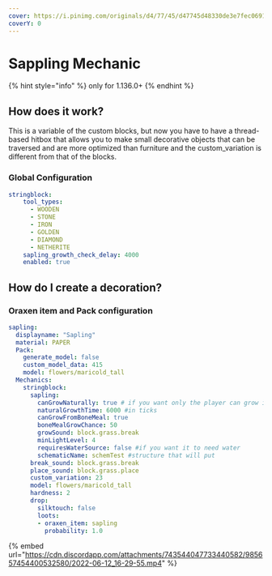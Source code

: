 ```yaml
---
cover: https://i.pinimg.com/originals/d4/77/45/d47745d48330de3e7fec0691ef0b32b9.jpg
coverY: 0
---
```


# Sappling Mechanic

{% hint style="info" %}
only for 1.136.0+
{% endhint %}

## How does it work?

This is a variable of the custom blocks, but now you have to have a thread-based hitbox that allows you to make small decorative objects that can be traversed and are more optimized than furniture and the custom\_variation is different from that of the blocks.

### Global Configuration

```yaml
stringblock:
    tool_types:
      - WOODEN
      - STONE
      - IRON
      - GOLDEN
      - DIAMOND
      - NETHERITE
    sapling_growth_check_delay: 4000
    enabled: true
```

## How do I create a decoration?

### Oraxen item and Pack configuration

```yaml
sapling:
  displayname: "Sapling"
  material: PAPER
  Pack:
    generate_model: false
    custom_model_data: 415
    model: flowers/maricold_tall
  Mechanics:
    stringblock:
      sapling:
        canGrowNaturally: true # if you want only the player can grow it
        naturalGrowthTime: 6000 #in ticks
        canGrowFromBoneMeal: true
        boneMealGrowChance: 50
        growSound: block.grass.break
        minLightLevel: 4
        requiresWaterSource: false #if you want it to need water
        schematicName: schemTest #structure that will put
      break_sound: block.grass.break
      place_sound: block.grass.place
      custom_variation: 23
      model: flowers/maricold_tall
      hardness: 2
      drop:
        silktouch: false
        loots:
        - oraxen_item: sapling
          probability: 1.0
```

{% embed url="https://cdn.discordapp.com/attachments/743544047733440582/985657454400532580/2022-06-12_16-29-55.mp4" %}


